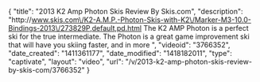 {
    "title": "2013 K2 Amp Photon Skis Review By Skis.com",
    "description": "http:\/\/www.skis.com\/K2-A.M.P.-Photon-Skis-with-K2\/Marker-M3-10.0-Bindings-2013\/273829P,default,pd.html  The K2 AMP Photon is a perfect ski for the true intermediate. The Photon is a great game improvement ski that will have you skiing faster, and in more ",
    "videoid": "3766352",
    "date_created": "1411361177",
    "date_modified": "1418182011",
    "type": "captivate",
    "layout": "video",
    "url": "\/v\/2013-k2-amp-photon-skis-review-by-skis-com\/3766352"
}